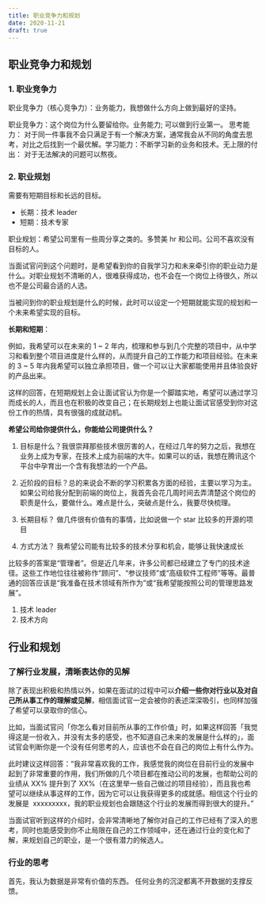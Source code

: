```yaml
---
title: 职业竞争力和规划
date: 2020-11-21
draft: true
---
```


## 职业竞争力和规划

### 1. 职业竞争力

职业竞争力（核心竞争力）：业务能力，我想做什么方向上做到最好的坚持。

职业竞争力：这个岗位为什么要留给你。业务能力; 可以做到行业第一。 思考能力： 对于同一件事我不会只满足于有一个解决方案，通常我会从不同的角度去思考，对比之后找到一个最优解。学习能力：不断学习新的业务和技术。无上限的付出： 对于无法解决的问题可以熬夜。

### 2. 职业规划

需要有短期目标和长远的目标。

- 长期：技术 leader
- 短期：技术专家

职业规划：希望公司里有一些周分享之类的。多赞美 hr 和公司。公司不喜欢没有目标的人。

当面试官问到这个问题时，是希望看到你的自我学习力和未来牵引你的职业动力是什么。对职业规划不清晰的人，很难获得成功，也不会在一个岗位上待很久，所以也不是公司最合适的人选。

当被问到你的职业规划是什么的时候，此时可以设定一个短期就能实现的规划和一个未来希望实现的目标。

**长期和短期**：

例如，我希望可以在未来的 1 ~ 2 年内，梳理和参与到几个完整的项目中，从中学习和看到整个项目进度是什么样的，从而提升自己的工作能力和项目经验。在未来的 3 ~ 5 年内我希望可以独立承担项目，做一个可以让大家都能使用并且体验良好的产品出来。

这样的回答，在短期规划上会让面试官认为你是一个脚踏实地，希望可以通过学习而成长的人，而且也在积极的改变自己；在长期规划上也能让面试官感受到你对这份工作的热情，具有很强的成就动机。

**希望公司给你提供什么，你能给公司提供什么？**

1. 目标是什么？我很崇拜那些技术很厉害的人，在经过几年的努力之后，我想在业务上成为专家，在技术上成为前端的大牛。如果可以的话，我想在腾讯这个平台中孕育出一个含有我想法的一个产品。

2. 近阶段的目标？总的来说会不断的学习积累各方面的经验，主要以学习为主。如果公司给我分配到前端的岗位上，我首先会花几周时间去弄清楚这个岗位的职责是什么，要做什么。难点是什么，突破点是什么，我要尽快梳理。

3. 长期目标？ 做几件很有价值有的事情，比如说做一个 star 比较多的开源的项目

4. 方式方法？ 我希望公司能有比较多的技术分享和机会，能够让我快速成长

比较多的答案是“管理者”。但是近几年来，许多公司都已经建立了专门的技术途径。这些工作地位往往被称作“顾问”、“参议技师”或“高级软件工程师”等等。最普通的回答应该是“我准备在技术领域有所作为”或“我希望能按照公司的管理思路发展”。

1. 技术 leader
2. 技术方向

## 行业和规划

### 了解行业发展，清晰表达你的见解

除了表现出积极和热情以外，如果在面试的过程中可以**介绍一些你对行业以及对自己所从事工作的理解或见解**，相信面试官一定会被你的表述深深吸引，也同样加强了希望可以录取你的信心。

比如，当面试官问「你怎么看对目前所从事的工作价值」时，如果这样回答「我觉得这是一份收入，并没有太多的感受，也不知道自己未来的发展是什么样的」，面试官会判断你是一个没有任何思考的人，应该也不会在自己的岗位上有什么作为。

此时建议这样回答：“我非常喜欢我的工作，我感觉我的岗位在目前行业的发展中起到了非常重要的作用，我们所做的几个项目都在推动公司的发展，也帮助公司的业绩从 XX% 提升到了 XX%（在这里举一些自己做过的项目经验），而且我也希望可以继续从事这样的工作，因为它可以让我获得更多的成就感。相信这个行业的发展是  xxxxxxxxx，我的职业规划也会跟随这个行业的发展而得到很大的提升。”

当面试官听到这样的介绍时，会非常清晰地了解你对自己的工作已经有了深入的思考，同时也能感受到你不止局限在自己的工作领域中，还在通过行业的变化和了解，来规划自己的职业，是一个很有潜力的候选人。

### 行业的思考

首先，我认为数据是非常有价值的东西。 任何业务的沉淀都离不开数据的支撑反馈。
